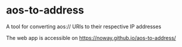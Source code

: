 # aos-to-address
A tool for converting aos:// URIs to their respective IP addresses

The web app is accessible on https://noway.github.io/aos-to-address/
